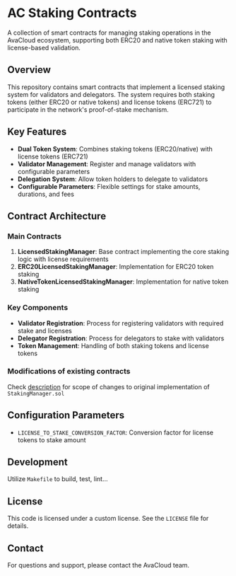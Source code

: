 # AC Staking Contracts

A collection of smart contracts for managing staking operations in the AvaCloud ecosystem, supporting both ERC20 and native token staking with license-based validation.

## Overview

This repository contains smart contracts that implement a licensed staking system for validators and delegators. The system requires both staking tokens (either ERC20 or native tokens) and license tokens (ERC721) to participate in the network's proof-of-stake mechanism.

## Key Features

- **Dual Token System**: Combines staking tokens (ERC20/native) with license tokens (ERC721)
- **Validator Management**: Register and manage validators with configurable parameters
- **Delegation System**: Allow token holders to delegate to validators
- **Configurable Parameters**: Flexible settings for stake amounts, durations, and fees

## Contract Architecture

### Main Contracts

1. **LicensedStakingManager**: Base contract implementing the core staking logic with license requirements
2. **ERC20LicensedStakingManager**: Implementation for ERC20 token staking
3. **NativeTokenLicensedStakingManager**: Implementation for native token staking

### Key Components

- **Validator Registration**: Process for registering validators with required stake and licenses
- **Delegator Registration**: Process for delegators to stake with validators
- **Token Management**: Handling of both staking tokens and license tokens

### Modifications of existing contracts

Check [description](src/README.md) for scope of changes to original implementation of `StakingManager.sol`

## Configuration Parameters

- `LICENSE_TO_STAKE_CONVERSION_FACTOR`: Conversion factor for license tokens to stake amount

## Development

Utilize `Makefile` to build, test, lint...

## License

This code is licensed under a custom license. See the `LICENSE` file for details.

## Contact

For questions and support, please contact the AvaCloud team.